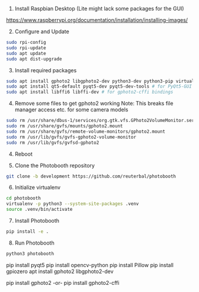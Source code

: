 1. Install Raspbian Desktop (Lite might lack some packages for the GUI)

https://www.raspberrypi.org/documentation/installation/installing-images/

2. Configure and Update
```bash
sudo rpi-config
sudo rpi-update
sudo apt update
sudo apt dist-upgrade
```

3. Install required packages
```bash
sudo apt install gphoto2 libgphoto2-dev python3-dev python3-pip virtualenv  
sudo apt install qt5-default pyqt5-dev pyqt5-dev-tools # for PyQt5-GUI
sudo apt install libffi6 libffi-dev # for gphoto2-cffi bindings
```

4. Remove some files to get gphoto2 working
Note: This breaks file manager access etc. for some camera models
```bash
sudo rm /usr/share/dbus-1/services/org.gtk.vfs.GPhoto2VolumeMonitor.service
sudo rm /usr/share/gvfs/mounts/gphoto2.mount
sudo rm /usr/share/gvfs/remote-volume-monitors/gphoto2.mount
sudo rm /usr/lib/gvfs/gvfs-gphoto2-volume-monitor
sudo rm /usr/lib/gvfs/gvfsd-gphoto2
```

4. Reboot

5. Clone the Photobooth repository
```bash
git clone -b development https://github.com/reuterbal/photobooth
```

6. Initialize virtualenv
```bash
cd photobooth
virtualenv -p python3 --system-site-packages .venv
source .venv/bin/activate
```

7. Install Photobooth
```bash
pip install -e .
```

8. Run Photobooth
```bash
python3 photobooth
```


pip install pyqt5
pip install opencv-python
pip install Pillow
pip install gpiozero
apt install gphoto2 libgphoto2-dev

pip install gphoto2
-or-
pip install gphoto2-cffi